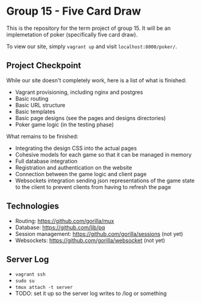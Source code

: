 # Group 15 - Five Card Draw

This is the repository for the term project of group 15. It will be an implemetation of poker (specifically five card draw).

To view our site, simply `vagrant up` and visit `localhost:8000/poker/`.

## Project Checkpoint

While our site doesn't completely work, here is a list of what is finished:

* Vagrant provisioning, including nginx and postgres
* Basic routing
* Basic URL structure
* Basic templates
* Basic page designs (see the pages and designs directories)
* Poker game logic (in the testing phase)

What remains to be finished:

* Integrating the design CSS into the actual pages
* Cohesive models for each game so that it can be managed in memory
* Full database integration
* Registration and authentication on the website
* Connection between the game logic and client page
* Websockets integration sending json representations of the game state to the client to prevent clients from having to refresh the page

## Technologies

* Routing: https://github.com/gorilla/mux
* Database: https://github.com/lib/pq
* Session management: https://github.com/gorilla/sessions (not yet)
* Websockets: https://github.com/gorilla/websocket (not yet)

## Server Log

* `vagrant ssh`
* `sudo su`
* `tmux attach -t server`
* TODO: set it up so the server log writes to /log or something
